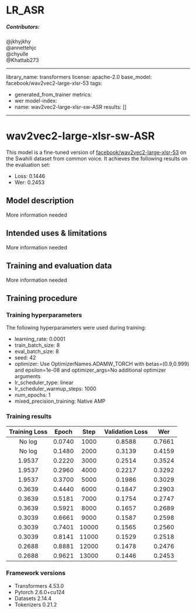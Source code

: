# LR_ASR
##### Contributors: 
@jkhyjkhy  
@annettehjc  
@chyulle  
@Khattab273  


---
library_name: transformers
license: apache-2.0
base_model: facebook/wav2vec2-large-xlsr-53
tags:
- generated_from_trainer
metrics:
- wer
model-index:
- name: wav2vec2-large-xlsr-sw-ASR
  results: []
---

<!-- This model card has been generated automatically according to the information the Trainer had access to. You
should probably proofread and complete it, then remove this comment. -->

# wav2vec2-large-xlsr-sw-ASR

This model is a fine-tuned version of [facebook/wav2vec2-large-xlsr-53](https://huggingface.co/facebook/wav2vec2-large-xlsr-53) on the Swahili dataset from common voice.
It achieves the following results on the evaluation set:
- Loss: 0.1446
- Wer: 0.2453

## Model description

More information needed

## Intended uses & limitations

More information needed

## Training and evaluation data

More information needed

## Training procedure

### Training hyperparameters

The following hyperparameters were used during training:
- learning_rate: 0.0001
- train_batch_size: 8
- eval_batch_size: 8
- seed: 42
- optimizer: Use OptimizerNames.ADAMW_TORCH with betas=(0.9,0.999) and epsilon=1e-08 and optimizer_args=No additional optimizer arguments
- lr_scheduler_type: linear
- lr_scheduler_warmup_steps: 1000
- num_epochs: 1
- mixed_precision_training: Native AMP

### Training results

| Training Loss | Epoch  | Step  | Validation Loss | Wer    |
|:-------------:|:------:|:-----:|:---------------:|:------:|
| No log        | 0.0740 | 1000  | 0.8588          | 0.7661 |
| No log        | 0.1480 | 2000  | 0.3139          | 0.4159 |
| 1.9537        | 0.2220 | 3000  | 0.2514          | 0.3524 |
| 1.9537        | 0.2960 | 4000  | 0.2217          | 0.3292 |
| 1.9537        | 0.3700 | 5000  | 0.1986          | 0.3029 |
| 0.3639        | 0.4440 | 6000  | 0.1847          | 0.2903 |
| 0.3639        | 0.5181 | 7000  | 0.1754          | 0.2747 |
| 0.3639        | 0.5921 | 8000  | 0.1657          | 0.2689 |
| 0.3039        | 0.6661 | 9000  | 0.1587          | 0.2598 |
| 0.3039        | 0.7401 | 10000 | 0.1565          | 0.2560 |
| 0.3039        | 0.8141 | 11000 | 0.1529          | 0.2518 |
| 0.2688        | 0.8881 | 12000 | 0.1478          | 0.2476 |
| 0.2688        | 0.9621 | 13000 | 0.1446          | 0.2453 |


### Framework versions

- Transformers 4.53.0
- Pytorch 2.6.0+cu124
- Datasets 2.14.4
- Tokenizers 0.21.2
